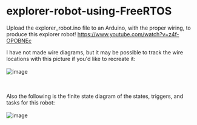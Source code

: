 # explorer-robot-using-FreeRTOS

Upload the explorer_robot.ino file to an Arduino, with the proper wiring, to produce this explorer robot!
https://www.youtube.com/watch?v=z4f-OPOBNEc

I have not made wire diagrams, but it may be possible to track the wire locations with this picture if you'd like to recreate it:
<br>
<br>
![image](https://raw.githubusercontent.com/vicb1/arduino-projects/master/explorer-robot-using-FreeRTOS/pic.jpg)
<br>
<br>
<br>

Also the following is the finite state diagram of the states, triggers, and tasks for this robot:
<br>
<br>
![image](https://raw.githubusercontent.com/vicb1/arduino-projects/master/explorer-robot-using-FreeRTOS/Real_time_explorer_finite_state_diagram.png)
